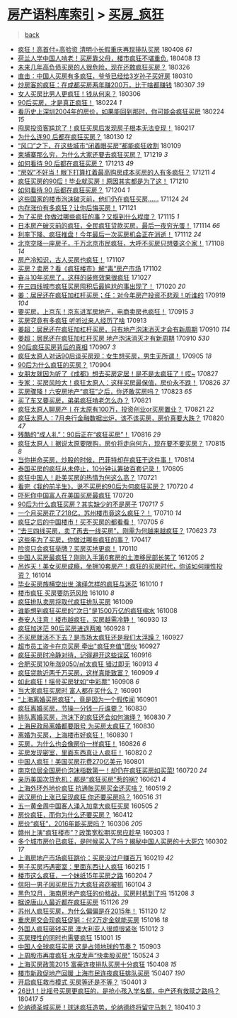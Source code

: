 [房产语料库索引](../../README.md)  > [买房_疯狂](买房_疯狂.md)
====
> [back](../README.md)

- [疯狂！高首付+高验资 清明小长假重庆再现排队买房](http://jkwz.applinzi.com/ittc/7089730657658078219.html#%E7%96%AF%E7%8B%82%EF%BC%81%E9%AB%98%E9%A6%96%E4%BB%98%2B%E9%AB%98%E9%AA%8C%E8%B5%84+%E6%B8%85%E6%98%8E%E5%B0%8F%E9%95%BF%E5%81%87%E9%87%8D%E5%BA%86%E5%86%8D%E7%8E%B0%E6%8E%92%E9%98%9F%E4%B9%B0%E6%88%BF) 180408 *61* 
- [荷兰人学中国人啃老！买房靠父母，楼市疯狂不堪重负.](http://jkwz.applinzi.com/ittc/7089557763997041670.html#%E8%8D%B7%E5%85%B0%E4%BA%BA%E5%AD%A6%E4%B8%AD%E5%9B%BD%E4%BA%BA%E5%95%83%E8%80%81%EF%BC%81%E4%B9%B0%E6%88%BF%E9%9D%A0%E7%88%B6%E6%AF%8D%EF%BC%8C%E6%A5%BC%E5%B8%82%E7%96%AF%E7%8B%82%E4%B8%8D%E5%A0%AA%E9%87%8D%E8%B4%9F.) 180408 *13* 
- [未来几年高负债买房的人很危险，现在还敢疯狂买房？](http://jkwz.applinzi.com/ittc/7084760489949398023.html#%E6%9C%AA%E6%9D%A5%E5%87%A0%E5%B9%B4%E9%AB%98%E8%B4%9F%E5%80%BA%E4%B9%B0%E6%88%BF%E7%9A%84%E4%BA%BA%E5%BE%88%E5%8D%B1%E9%99%A9%EF%BC%8C%E7%8E%B0%E5%9C%A8%E8%BF%98%E6%95%A2%E7%96%AF%E7%8B%82%E4%B9%B0%E6%88%BF%EF%BC%9F) 180326  
- [直击：中国人买房有多疯狂，爷爷已经给3岁孙子买好房](http://jkwz.applinzi.com/ittc/7073941423693235217.html#%E7%9B%B4%E5%87%BB%EF%BC%9A%E4%B8%AD%E5%9B%BD%E4%BA%BA%E4%B9%B0%E6%88%BF%E6%9C%89%E5%A4%9A%E7%96%AF%E7%8B%82%EF%BC%8C%E7%88%B7%E7%88%B7%E5%B7%B2%E7%BB%8F%E7%BB%993%E5%B2%81%E5%AD%99%E5%AD%90%E4%B9%B0%E5%A5%BD%E6%88%BF) 180310  
- [炒房客的疯狂：在成都买房两年赚200万，比干啥都赚钱](http://jkwz.applinzi.com/ittc/7077676785506714640.html#%E7%82%92%E6%88%BF%E5%AE%A2%E7%9A%84%E7%96%AF%E7%8B%82%EF%BC%9A%E5%9C%A8%E6%88%90%E9%83%BD%E4%B9%B0%E6%88%BF%E4%B8%A4%E5%B9%B4%E8%B5%9A200%E4%B8%87%EF%BC%8C%E6%AF%94%E5%B9%B2%E5%95%A5%E9%83%BD%E8%B5%9A%E9%92%B1) 180307 *39* 
- [女人买房比男人更疯狂！钱从何来？](http://jkwz.applinzi.com/ittc/7077085563540997136.html#%E5%A5%B3%E4%BA%BA%E4%B9%B0%E6%88%BF%E6%AF%94%E7%94%B7%E4%BA%BA%E6%9B%B4%E7%96%AF%E7%8B%82%EF%BC%81%E9%92%B1%E4%BB%8E%E4%BD%95%E6%9D%A5%EF%BC%9F) 180306  
- [90后买房，才是真正疯狂！](http://jkwz.applinzi.com/ittc/7073767934491362320.html#90%E5%90%8E%E4%B9%B0%E6%88%BF%EF%BC%8C%E6%89%8D%E6%98%AF%E7%9C%9F%E6%AD%A3%E7%96%AF%E7%8B%82%EF%BC%81) 180224 *1* 
- [看历史上深圳2004年的房价，如果能回到那时，你可能会疯狂买房](http://jkwz.applinzi.com/ittc/7073591516230845450.html#%E7%9C%8B%E5%8E%86%E5%8F%B2%E4%B8%8A%E6%B7%B1%E5%9C%B32004%E5%B9%B4%E7%9A%84%E6%88%BF%E4%BB%B7%EF%BC%8C%E5%A6%82%E6%9E%9C%E8%83%BD%E5%9B%9E%E5%88%B0%E9%82%A3%E6%97%B6%EF%BC%8C%E4%BD%A0%E5%8F%AF%E8%83%BD%E4%BC%9A%E7%96%AF%E7%8B%82%E4%B9%B0%E6%88%BF) 180224 *15* 
- [囤房投资客尴尬了！疯狂买房后发现房子根本无法变现！](http://jkwz.applinzi.com/ittc/7069237457612964870.html#%E5%9B%A4%E6%88%BF%E6%8A%95%E8%B5%84%E5%AE%A2%E5%B0%B4%E5%B0%AC%E4%BA%86%EF%BC%81%E7%96%AF%E7%8B%82%E4%B9%B0%E6%88%BF%E5%90%8E%E5%8F%91%E7%8E%B0%E6%88%BF%E5%AD%90%E6%A0%B9%E6%9C%AC%E6%97%A0%E6%B3%95%E5%8F%98%E7%8E%B0%EF%BC%81) 180217  
- [为什么连90 后都在疯狂买房？](http://jkwz.applinzi.com/ittc/7064338944827589643.html#%E4%B8%BA%E4%BB%80%E4%B9%88%E8%BF%9E90+%E5%90%8E%E9%83%BD%E5%9C%A8%E7%96%AF%E7%8B%82%E4%B9%B0%E6%88%BF%EF%BC%9F) 180130 *12* 
- [“风口”之下，在这些城市“闭着眼买房”都能疯狂收割](http://jkwz.applinzi.com/ittc/7056590069748466695.html#%E2%80%9C%E9%A3%8E%E5%8F%A3%E2%80%9D%E4%B9%8B%E4%B8%8B%EF%BC%8C%E5%9C%A8%E8%BF%99%E4%BA%9B%E5%9F%8E%E5%B8%82%E2%80%9C%E9%97%AD%E7%9D%80%E7%9C%BC%E4%B9%B0%E6%88%BF%E2%80%9D%E9%83%BD%E8%83%BD%E7%96%AF%E7%8B%82%E6%94%B6%E5%89%B2) 180109  
- [柬埔寨那么穷，为什么大家还要去疯狂买房？](http://jkwz.applinzi.com/ittc/7048914573292209168.html#%E6%9F%AC%E5%9F%94%E5%AF%A8%E9%82%A3%E4%B9%88%E7%A9%B7%EF%BC%8C%E4%B8%BA%E4%BB%80%E4%B9%88%E5%A4%A7%E5%AE%B6%E8%BF%98%E8%A6%81%E5%8E%BB%E7%96%AF%E7%8B%82%E4%B9%B0%E6%88%BF%EF%BC%9F) 171219 *3* 
- [如何看待 90 后都在疯狂买房？](http://jkwz.applinzi.com/ittc/7046491950348256272.html#%E5%A6%82%E4%BD%95%E7%9C%8B%E5%BE%85+90+%E5%90%8E%E9%83%BD%E5%9C%A8%E7%96%AF%E7%8B%82%E4%B9%B0%E6%88%BF%EF%BC%9F) 171213 *49* 
- [“房奴”不好当！眼下打算扛着最高购房成本买房的人有多疯狂？](http://jkwz.applinzi.com/ittc/7045905418792993808.html#%E2%80%9C%E6%88%BF%E5%A5%B4%E2%80%9D%E4%B8%8D%E5%A5%BD%E5%BD%93%EF%BC%81%E7%9C%BC%E4%B8%8B%E6%89%93%E7%AE%97%E6%89%9B%E7%9D%80%E6%9C%80%E9%AB%98%E8%B4%AD%E6%88%BF%E6%88%90%E6%9C%AC%E4%B9%B0%E6%88%BF%E7%9A%84%E4%BA%BA%E6%9C%89%E5%A4%9A%E7%96%AF%E7%8B%82%EF%BC%9F) 171211 *4* 
- [疯狂买房的90后！毕业就买房！原因其实都是为了这！](http://jkwz.applinzi.com/ittc/7045542617775866897.html#%E7%96%AF%E7%8B%82%E4%B9%B0%E6%88%BF%E7%9A%8490%E5%90%8E%EF%BC%81%E6%AF%95%E4%B8%9A%E5%B0%B1%E4%B9%B0%E6%88%BF%EF%BC%81%E5%8E%9F%E5%9B%A0%E5%85%B6%E5%AE%9E%E9%83%BD%E6%98%AF%E4%B8%BA%E4%BA%86%E8%BF%99%EF%BC%81) 171210  
- [如何看待 90 后都在疯狂买房？](http://jkwz.applinzi.com/ittc/7043243571988136976.html#%E5%A6%82%E4%BD%95%E7%9C%8B%E5%BE%85+90+%E5%90%8E%E9%83%BD%E5%9C%A8%E7%96%AF%E7%8B%82%E4%B9%B0%E6%88%BF%EF%BC%9F) 171204 *1* 
- [这些国家的楼市泡沫破灭前，他们仍在疯狂买房……](http://jkwz.applinzi.com/ittc/7039469800659616784.html#%E8%BF%99%E4%BA%9B%E5%9B%BD%E5%AE%B6%E7%9A%84%E6%A5%BC%E5%B8%82%E6%B3%A1%E6%B2%AB%E7%A0%B4%E7%81%AD%E5%89%8D%EF%BC%8C%E4%BB%96%E4%BB%AC%E4%BB%8D%E5%9C%A8%E7%96%AF%E7%8B%82%E4%B9%B0%E6%88%BF%E2%80%A6%E2%80%A6) 171124 *24* 
- [内存涨价有多疯狂？让你后悔买房！](http://jkwz.applinzi.com/ittc/7038484611498247184.html#%E5%86%85%E5%AD%98%E6%B6%A8%E4%BB%B7%E6%9C%89%E5%A4%9A%E7%96%AF%E7%8B%82%EF%BC%9F%E8%AE%A9%E4%BD%A0%E5%90%8E%E6%82%94%E4%B9%B0%E6%88%BF%EF%BC%81) 171121  
- [为了买房 你做过哪些疯狂的事？又抠到什么程度？](http://jkwz.applinzi.com/ittc/7036161747659015185.html#%E4%B8%BA%E4%BA%86%E4%B9%B0%E6%88%BF+%E4%BD%A0%E5%81%9A%E8%BF%87%E5%93%AA%E4%BA%9B%E7%96%AF%E7%8B%82%E7%9A%84%E4%BA%8B%EF%BC%9F%E5%8F%88%E6%8A%A0%E5%88%B0%E4%BB%80%E4%B9%88%E7%A8%8B%E5%BA%A6%EF%BC%9F) 171115 *1* 
- [日本房产破灭前的疯狂，全民疯狂贷款买房，最后一夜穷光蛋！](http://jkwz.applinzi.com/ittc/7035751279802975249.html#%E6%97%A5%E6%9C%AC%E6%88%BF%E4%BA%A7%E7%A0%B4%E7%81%AD%E5%89%8D%E7%9A%84%E7%96%AF%E7%8B%82%EF%BC%8C%E5%85%A8%E6%B0%91%E7%96%AF%E7%8B%82%E8%B4%B7%E6%AC%BE%E4%B9%B0%E6%88%BF%EF%BC%8C%E6%9C%80%E5%90%8E%E4%B8%80%E5%A4%9C%E7%A9%B7%E5%85%89%E8%9B%8B%EF%BC%81) 171114 *66* 
- [利率下降、疯狂推盘！今年最后一次买房机会正在消逝！](http://jkwz.applinzi.com/ittc/7035129034059547665.html#%E5%88%A9%E7%8E%87%E4%B8%8B%E9%99%8D%E3%80%81%E7%96%AF%E7%8B%82%E6%8E%A8%E7%9B%98%EF%BC%81%E4%BB%8A%E5%B9%B4%E6%9C%80%E5%90%8E%E4%B8%80%E6%AC%A1%E4%B9%B0%E6%88%BF%E6%9C%BA%E4%BC%9A%E6%AD%A3%E5%9C%A8%E6%B6%88%E9%80%9D%EF%BC%81) 171112 *24* 
- [北京空降一座房子，千万北京市民疯狂，大呼不买房只想要这个家！](http://jkwz.applinzi.com/ittc/7033583927866950672.html#%E5%8C%97%E4%BA%AC%E7%A9%BA%E9%99%8D%E4%B8%80%E5%BA%A7%E6%88%BF%E5%AD%90%EF%BC%8C%E5%8D%83%E4%B8%87%E5%8C%97%E4%BA%AC%E5%B8%82%E6%B0%91%E7%96%AF%E7%8B%82%EF%BC%8C%E5%A4%A7%E5%91%BC%E4%B8%8D%E4%B9%B0%E6%88%BF%E5%8F%AA%E6%83%B3%E8%A6%81%E8%BF%99%E4%B8%AA%E5%AE%B6%EF%BC%81) 171108 *14* 
- [房产冷知识，古人买房也疯狂！](http://jkwz.applinzi.com/ittc/7033261222709953552.html#%E6%88%BF%E4%BA%A7%E5%86%B7%E7%9F%A5%E8%AF%86%EF%BC%8C%E5%8F%A4%E4%BA%BA%E4%B9%B0%E6%88%BF%E4%B9%9F%E7%96%AF%E7%8B%82%EF%BC%81) 171107  
- [买房？卖房？看《疯狂楼市》解“毒”房产市场](http://jkwz.applinzi.com/ittc/7031365452775818257.html#%E4%B9%B0%E6%88%BF%EF%BC%9F%E5%8D%96%E6%88%BF%EF%BC%9F%E7%9C%8B%E3%80%8A%E7%96%AF%E7%8B%82%E6%A5%BC%E5%B8%82%E3%80%8B%E8%A7%A3%E2%80%9C%E6%AF%92%E2%80%9D%E6%88%BF%E4%BA%A7%E5%B8%82%E5%9C%BA) 171102  
- [奋斗10年买房了，这样的装修效果很疯狂](http://jkwz.applinzi.com/ittc/7029139420387755024.html#%E5%A5%8B%E6%96%9710%E5%B9%B4%E4%B9%B0%E6%88%BF%E4%BA%86%EF%BC%8C%E8%BF%99%E6%A0%B7%E7%9A%84%E8%A3%85%E4%BF%AE%E6%95%88%E6%9E%9C%E5%BE%88%E7%96%AF%E7%8B%82) 171027  
- [在三四线城市疯狂买房囤积后最尴尬的事出现了！](http://jkwz.applinzi.com/ittc/7026610593514128400.html#%E5%9C%A8%E4%B8%89%E5%9B%9B%E7%BA%BF%E5%9F%8E%E5%B8%82%E7%96%AF%E7%8B%82%E4%B9%B0%E6%88%BF%E5%9B%A4%E7%A7%AF%E5%90%8E%E6%9C%80%E5%B0%B4%E5%B0%AC%E7%9A%84%E4%BA%8B%E5%87%BA%E7%8E%B0%E4%BA%86%EF%BC%81) 171020 *20* 
- [姜：居民还在疯狂加杠杆买房；任：对今年房产投资不悲观！听谁的](http://jkwz.applinzi.com/ittc/7015058012438529040.html#%E5%A7%9C%EF%BC%9A%E5%B1%85%E6%B0%91%E8%BF%98%E5%9C%A8%E7%96%AF%E7%8B%82%E5%8A%A0%E6%9D%A0%E6%9D%86%E4%B9%B0%E6%88%BF%EF%BC%9B%E4%BB%BB%EF%BC%9A%E5%AF%B9%E4%BB%8A%E5%B9%B4%E6%88%BF%E4%BA%A7%E6%8A%95%E8%B5%84%E4%B8%8D%E6%82%B2%E8%A7%82%EF%BC%81%E5%90%AC%E8%B0%81%E7%9A%84) 170919 *104* 
- [要买房，上京东！京东进军房地产，电商卖房也疯狂！](http://jkwz.applinzi.com/ittc/7013577033312109584.html#%E8%A6%81%E4%B9%B0%E6%88%BF%EF%BC%8C%E4%B8%8A%E4%BA%AC%E4%B8%9C%EF%BC%81%E4%BA%AC%E4%B8%9C%E8%BF%9B%E5%86%9B%E6%88%BF%E5%9C%B0%E4%BA%A7%EF%BC%8C%E7%94%B5%E5%95%86%E5%8D%96%E6%88%BF%E4%B9%9F%E7%96%AF%E7%8B%82%EF%BC%81) 170915 *3* 
- [买房究竟有多疯狂 听听过来人经历了啥](http://jkwz.applinzi.com/ittc/7012717439853528081.html#%E4%B9%B0%E6%88%BF%E7%A9%B6%E7%AB%9F%E6%9C%89%E5%A4%9A%E7%96%AF%E7%8B%82+%E5%90%AC%E5%90%AC%E8%BF%87%E6%9D%A5%E4%BA%BA%E7%BB%8F%E5%8E%86%E4%BA%86%E5%95%A5) 170913  
- [姜超：居民还在疯狂加杠杆买房，只有地产泡沫消灭才会有新周期](http://jkwz.applinzi.com/ittc/7011697471556944913.html#%E5%A7%9C%E8%B6%85%EF%BC%9A%E5%B1%85%E6%B0%91%E8%BF%98%E5%9C%A8%E7%96%AF%E7%8B%82%E5%8A%A0%E6%9D%A0%E6%9D%86%E4%B9%B0%E6%88%BF%EF%BC%8C%E5%8F%AA%E6%9C%89%E5%9C%B0%E4%BA%A7%E6%B3%A1%E6%B2%AB%E6%B6%88%E7%81%AD%E6%89%8D%E4%BC%9A%E6%9C%89%E6%96%B0%E5%91%A8%E6%9C%9F) 170910 *114* 
- [姜超：居民还在疯狂加杠杆买房 地产泡沫消灭才有新周期](http://jkwz.applinzi.com/ittc/7011631727964062736.html#%E5%A7%9C%E8%B6%85%EF%BC%9A%E5%B1%85%E6%B0%91%E8%BF%98%E5%9C%A8%E7%96%AF%E7%8B%82%E5%8A%A0%E6%9D%A0%E6%9D%86%E4%B9%B0%E6%88%BF+%E5%9C%B0%E4%BA%A7%E6%B3%A1%E6%B2%AB%E6%B6%88%E7%81%AD%E6%89%8D%E6%9C%89%E6%96%B0%E5%91%A8%E6%9C%9F) 170910 *530* 
- [90后疯狂买房背后的真相](http://jkwz.applinzi.com/ittc/7010586589254910993.html#90%E5%90%8E%E7%96%AF%E7%8B%82%E4%B9%B0%E6%88%BF%E8%83%8C%E5%90%8E%E7%9A%84%E7%9C%9F%E7%9B%B8) 170907 *3* 
- [疯狂太原人对话90后谈买房观：女生想买房，男生无所谓！](http://jkwz.applinzi.com/ittc/7009762182919881745.html#%E7%96%AF%E7%8B%82%E5%A4%AA%E5%8E%9F%E4%BA%BA%E5%AF%B9%E8%AF%9D90%E5%90%8E%E8%B0%88%E4%B9%B0%E6%88%BF%E8%A7%82%EF%BC%9A%E5%A5%B3%E7%94%9F%E6%83%B3%E4%B9%B0%E6%88%BF%EF%BC%8C%E7%94%B7%E7%94%9F%E6%97%A0%E6%89%80%E8%B0%93%EF%BC%81) 170905 *18* 
- [90后为什么疯狂的买房？](http://jkwz.applinzi.com/ittc/7009544762053624849.html#90%E5%90%8E%E4%B8%BA%E4%BB%80%E4%B9%88%E7%96%AF%E7%8B%82%E7%9A%84%E4%B9%B0%E6%88%BF%EF%BC%9F) 170904  
- [女朋友就因为听了《成都》想去买房定居！是不是太疯狂了！哎~](http://jkwz.applinzi.com/ittc/7006404423340000273.html#%E5%A5%B3%E6%9C%8B%E5%8F%8B%E5%B0%B1%E5%9B%A0%E4%B8%BA%E5%90%AC%E4%BA%86%E3%80%8A%E6%88%90%E9%83%BD%E3%80%8B%E6%83%B3%E5%8E%BB%E4%B9%B0%E6%88%BF%E5%AE%9A%E5%B1%85%EF%BC%81%E6%98%AF%E4%B8%8D%E6%98%AF%E5%A4%AA%E7%96%AF%E7%8B%82%E4%BA%86%EF%BC%81%E5%93%8E%7E) 170827  
- [专家：买房风险大！疯狂太原人：这样买房最保值，房价永不跌！](http://jkwz.applinzi.com/ittc/7006063569047913489.html#%E4%B8%93%E5%AE%B6%EF%BC%9A%E4%B9%B0%E6%88%BF%E9%A3%8E%E9%99%A9%E5%A4%A7%EF%BC%81%E7%96%AF%E7%8B%82%E5%A4%AA%E5%8E%9F%E4%BA%BA%EF%BC%9A%E8%BF%99%E6%A0%B7%E4%B9%B0%E6%88%BF%E6%9C%80%E4%BF%9D%E5%80%BC%EF%BC%8C%E6%88%BF%E4%BB%B7%E6%B0%B8%E4%B8%8D%E8%B7%8C%EF%BC%81) 170826 *37* 
- [买房骤降！六安房地产“疯狂”之后，你还敢买房吗？](http://jkwz.applinzi.com/ittc/7004912430986298385.html#%E4%B9%B0%E6%88%BF%E9%AA%A4%E9%99%8D%EF%BC%81%E5%85%AD%E5%AE%89%E6%88%BF%E5%9C%B0%E4%BA%A7%E2%80%9C%E7%96%AF%E7%8B%82%E2%80%9D%E4%B9%8B%E5%90%8E%EF%BC%8C%E4%BD%A0%E8%BF%98%E6%95%A2%E4%B9%B0%E6%88%BF%E5%90%97%EF%BC%9F) 170823 *65* 
- [买了车又要买房，弟弟疯狂啃老怎么办？](http://jkwz.applinzi.com/ittc/7004270094551876625.html#%E4%B9%B0%E4%BA%86%E8%BD%A6%E5%8F%88%E8%A6%81%E4%B9%B0%E6%88%BF%EF%BC%8C%E5%BC%9F%E5%BC%9F%E7%96%AF%E7%8B%82%E5%95%83%E8%80%81%E6%80%8E%E4%B9%88%E5%8A%9E%EF%BC%9F) 170821  
- [疯狂太原人聊房产丨在太原有100万，投资创业or买房置业？](http://jkwz.applinzi.com/ittc/7004214294064137232.html#%E7%96%AF%E7%8B%82%E5%A4%AA%E5%8E%9F%E4%BA%BA%E8%81%8A%E6%88%BF%E4%BA%A7%E4%B8%A8%E5%9C%A8%E5%A4%AA%E5%8E%9F%E6%9C%89100%E4%B8%87%EF%BC%8C%E6%8A%95%E8%B5%84%E5%88%9B%E4%B8%9Aor%E4%B9%B0%E6%88%BF%E7%BD%AE%E4%B8%9A%EF%BC%9F) 170821 *22* 
- [疯狂太原人：7月央行金融数据出炉，该不该买房，房价真要大跌？](http://jkwz.applinzi.com/ittc/7003936754380571665.html#%E7%96%AF%E7%8B%82%E5%A4%AA%E5%8E%9F%E4%BA%BA%EF%BC%9A7%E6%9C%88%E5%A4%AE%E8%A1%8C%E9%87%91%E8%9E%8D%E6%95%B0%E6%8D%AE%E5%87%BA%E7%82%89%EF%BC%8C%E8%AF%A5%E4%B8%8D%E8%AF%A5%E4%B9%B0%E6%88%BF%EF%BC%8C%E6%88%BF%E4%BB%B7%E7%9C%9F%E8%A6%81%E5%A4%A7%E8%B7%8C%EF%BC%9F) 170820 *47* 
- [残酷的“成人礼”：90后正在“疯狂买房”！](http://jkwz.applinzi.com/ittc/7002394290519802896.html#%E6%AE%8B%E9%85%B7%E7%9A%84%E2%80%9C%E6%88%90%E4%BA%BA%E7%A4%BC%E2%80%9D%EF%BC%9A90%E5%90%8E%E6%AD%A3%E5%9C%A8%E2%80%9C%E7%96%AF%E7%8B%82%E4%B9%B0%E6%88%BF%E2%80%9D%EF%BC%81) 170816 *29* 
- [疯狂太原人丨据说太原要限购，房价将走向何方，现在要不要买房？](http://jkwz.applinzi.com/ittc/7001999083819238417.html#%E7%96%AF%E7%8B%82%E5%A4%AA%E5%8E%9F%E4%BA%BA%E4%B8%A8%E6%8D%AE%E8%AF%B4%E5%A4%AA%E5%8E%9F%E8%A6%81%E9%99%90%E8%B4%AD%EF%BC%8C%E6%88%BF%E4%BB%B7%E5%B0%86%E8%B5%B0%E5%90%91%E4%BD%95%E6%96%B9%EF%BC%8C%E7%8E%B0%E5%9C%A8%E8%A6%81%E4%B8%8D%E8%A6%81%E4%B9%B0%E6%88%BF%EF%BC%9F) 170815 *8* 
- [当你拼命买房，炒股的时候，巴菲特却在疯狂干这件事！](http://jkwz.applinzi.com/ittc/7001596520963769360.html#%E5%BD%93%E4%BD%A0%E6%8B%BC%E5%91%BD%E4%B9%B0%E6%88%BF%EF%BC%8C%E7%82%92%E8%82%A1%E7%9A%84%E6%97%B6%E5%80%99%EF%BC%8C%E5%B7%B4%E8%8F%B2%E7%89%B9%E5%8D%B4%E5%9C%A8%E7%96%AF%E7%8B%82%E5%B9%B2%E8%BF%99%E4%BB%B6%E4%BA%8B%EF%BC%81) 170814  
- [泰国买房的疯狂从未停止，10分钟认筹破百套记录！](http://jkwz.applinzi.com/ittc/6998294554690978833.html#%E6%B3%B0%E5%9B%BD%E4%B9%B0%E6%88%BF%E7%9A%84%E7%96%AF%E7%8B%82%E4%BB%8E%E6%9C%AA%E5%81%9C%E6%AD%A2%EF%BC%8C10%E5%88%86%E9%92%9F%E8%AE%A4%E7%AD%B9%E7%A0%B4%E7%99%BE%E5%A5%97%E8%AE%B0%E5%BD%95%EF%BC%81) 170805  
- [疯狂中国人！赴美买房的热情为何这么高？](http://jkwz.applinzi.com/ittc/6992657179772191760.html#%E7%96%AF%E7%8B%82%E4%B8%AD%E5%9B%BD%E4%BA%BA%EF%BC%81%E8%B5%B4%E7%BE%8E%E4%B9%B0%E6%88%BF%E7%9A%84%E7%83%AD%E6%83%85%E4%B8%BA%E4%BD%95%E8%BF%99%E4%B9%88%E9%AB%98%EF%BC%9F) 170721  
- [看完《我的前半生》，说不买房的90后为何疯狂买房？](http://jkwz.applinzi.com/ittc/6992416401649042448.html#%E7%9C%8B%E5%AE%8C%E3%80%8A%E6%88%91%E7%9A%84%E5%89%8D%E5%8D%8A%E7%94%9F%E3%80%8B%EF%BC%8C%E8%AF%B4%E4%B8%8D%E4%B9%B0%E6%88%BF%E7%9A%8490%E5%90%8E%E4%B8%BA%E4%BD%95%E7%96%AF%E7%8B%82%E4%B9%B0%E6%88%BF%EF%BC%9F) 170720 *4* 
- [吓死你中国富人在美国买房最疯狂](http://jkwz.applinzi.com/ittc/6992392429314245649.html#%E5%90%93%E6%AD%BB%E4%BD%A0%E4%B8%AD%E5%9B%BD%E5%AF%8C%E4%BA%BA%E5%9C%A8%E7%BE%8E%E5%9B%BD%E4%B9%B0%E6%88%BF%E6%9C%80%E7%96%AF%E7%8B%82) 170720  
- [90后为什么疯狂买房？其实缺少的不是房子](http://jkwz.applinzi.com/ittc/6991255947081942033.html#90%E5%90%8E%E4%B8%BA%E4%BB%80%E4%B9%88%E7%96%AF%E7%8B%82%E4%B9%B0%E6%88%BF%EF%BC%9F%E5%85%B6%E5%AE%9E%E7%BC%BA%E5%B0%91%E7%9A%84%E4%B8%8D%E6%98%AF%E6%88%BF%E5%AD%90) 170717 *5* 
- [一个月买房花了218亿，苏州楼市竟这么疯狂？！](http://jkwz.applinzi.com/ittc/6988673166640415749.html#%E4%B8%80%E4%B8%AA%E6%9C%88%E4%B9%B0%E6%88%BF%E8%8A%B1%E4%BA%86218%E4%BA%BF%EF%BC%8C%E8%8B%8F%E5%B7%9E%E6%A5%BC%E5%B8%82%E7%AB%9F%E8%BF%99%E4%B9%88%E7%96%AF%E7%8B%82%EF%BC%9F%EF%BC%81) 170710 *14* 
- [疯狂之后的中国楼市！买不买房的都看看！](http://jkwz.applinzi.com/ittc/6986880977014883345.html#%E7%96%AF%E7%8B%82%E4%B9%8B%E5%90%8E%E7%9A%84%E4%B8%AD%E5%9B%BD%E6%A5%BC%E5%B8%82%EF%BC%81%E4%B9%B0%E4%B8%8D%E4%B9%B0%E6%88%BF%E7%9A%84%E9%83%BD%E7%9C%8B%E7%9C%8B%EF%BC%81) 170705 *6* 
- [“去三四线买房，卖了再去一线买房”，刚需为何越来越疯狂？](http://jkwz.applinzi.com/ittc/6982170777913656324.html#%E2%80%9C%E5%8E%BB%E4%B8%89%E5%9B%9B%E7%BA%BF%E4%B9%B0%E6%88%BF%EF%BC%8C%E5%8D%96%E4%BA%86%E5%86%8D%E5%8E%BB%E4%B8%80%E7%BA%BF%E4%B9%B0%E6%88%BF%E2%80%9D%EF%BC%8C%E5%88%9A%E9%9C%80%E4%B8%BA%E4%BD%95%E8%B6%8A%E6%9D%A5%E8%B6%8A%E7%96%AF%E7%8B%82%EF%BC%9F) 170623 *73* 
- [这些年为了买房，你做过哪些疯狂的事？](http://jkwz.applinzi.com/ittc/6957641612250317829.html#%E8%BF%99%E4%BA%9B%E5%B9%B4%E4%B8%BA%E4%BA%86%E4%B9%B0%E6%88%BF%EF%BC%8C%E4%BD%A0%E5%81%9A%E8%BF%87%E5%93%AA%E4%BA%9B%E7%96%AF%E7%8B%82%E7%9A%84%E4%BA%8B%EF%BC%9F) 170417  
- [险资只会疯狂举牌？买房买地更疯！](http://jkwz.applinzi.com/ittc/6921510572922504197.html#%E9%99%A9%E8%B5%84%E5%8F%AA%E4%BC%9A%E7%96%AF%E7%8B%82%E4%B8%BE%E7%89%8C%EF%BC%9F%E4%B9%B0%E6%88%BF%E4%B9%B0%E5%9C%B0%E6%9B%B4%E7%96%AF%EF%BC%81) 170110  
- [中国人买房最疯狂？刚刚入手第6套房的土澳移民部长笑了](http://jkwz.applinzi.com/ittc/6908141816234132485.html#%E4%B8%AD%E5%9B%BD%E4%BA%BA%E4%B9%B0%E6%88%BF%E6%9C%80%E7%96%AF%E7%8B%82%EF%BC%9F%E5%88%9A%E5%88%9A%E5%85%A5%E6%89%8B%E7%AC%AC6%E5%A5%97%E6%88%BF%E7%9A%84%E5%9C%9F%E6%BE%B3%E7%A7%BB%E6%B0%91%E9%83%A8%E9%95%BF%E7%AC%91%E4%BA%86) 161205 *2* 
- [吊炸天！美女买房成瘾，坐拥10套房产！疯狂的买房时代，你该如何理性投资？](http://jkwz.applinzi.com/ittc/6888921227900486661.html#%E5%90%8A%E7%82%B8%E5%A4%A9%EF%BC%81%E7%BE%8E%E5%A5%B3%E4%B9%B0%E6%88%BF%E6%88%90%E7%98%BE%EF%BC%8C%E5%9D%90%E6%8B%A510%E5%A5%97%E6%88%BF%E4%BA%A7%EF%BC%81%E7%96%AF%E7%8B%82%E7%9A%84%E4%B9%B0%E6%88%BF%E6%97%B6%E4%BB%A3%EF%BC%8C%E4%BD%A0%E8%AF%A5%E5%A6%82%E4%BD%95%E7%90%86%E6%80%A7%E6%8A%95%E8%B5%84%EF%BC%9F) 161014  
- [毕业买房族横空出世 演绎怎样的疯狂与迷茫](http://jkwz.applinzi.com/ittc/6887420227406529541.html#%E6%AF%95%E4%B8%9A%E4%B9%B0%E6%88%BF%E6%97%8F%E6%A8%AA%E7%A9%BA%E5%87%BA%E4%B8%96+%E6%BC%94%E7%BB%8E%E6%80%8E%E6%A0%B7%E7%9A%84%E7%96%AF%E7%8B%82%E4%B8%8E%E8%BF%B7%E8%8C%AB) 161010 *1* 
- [楼市疯狂 买房要防范风险](http://jkwz.applinzi.com/ittc/6887389014218245124.html#%E6%A5%BC%E5%B8%82%E7%96%AF%E7%8B%82+%E4%B9%B0%E6%88%BF%E8%A6%81%E9%98%B2%E8%8C%83%E9%A3%8E%E9%99%A9) 161010 *8* 
- [疯狂排队卖房将取代疯狂排队买房](http://jkwz.applinzi.com/ittc/6887003892574848004.html#%E7%96%AF%E7%8B%82%E6%8E%92%E9%98%9F%E5%8D%96%E6%88%BF%E5%B0%86%E5%8F%96%E4%BB%A3%E7%96%AF%E7%8B%82%E6%8E%92%E9%98%9F%E4%B9%B0%E6%88%BF) 161009  
- [谁能想到疯狂买房的“次日”是1500万亿的疯狂缩水](http://jkwz.applinzi.com/ittc/6886745980686304260.html#%E8%B0%81%E8%83%BD%E6%83%B3%E5%88%B0%E7%96%AF%E7%8B%82%E4%B9%B0%E6%88%BF%E7%9A%84%E2%80%9C%E6%AC%A1%E6%97%A5%E2%80%9D%E6%98%AF1500%E4%B8%87%E4%BA%BF%E7%9A%84%E7%96%AF%E7%8B%82%E7%BC%A9%E6%B0%B4) 161008  
- [泰安人注意！楼市越疯狂，买房越需冷静！](http://jkwz.applinzi.com/ittc/6883620269079397380.html#%E6%B3%B0%E5%AE%89%E4%BA%BA%E6%B3%A8%E6%84%8F%EF%BC%81%E6%A5%BC%E5%B8%82%E8%B6%8A%E7%96%AF%E7%8B%82%EF%BC%8C%E4%B9%B0%E6%88%BF%E8%B6%8A%E9%9C%80%E5%86%B7%E9%9D%99%EF%BC%81) 160930 *13* 
- [疯狂加迷茫 90后买房进退两难](http://jkwz.applinzi.com/ittc/6882829920006308869.html#%E7%96%AF%E7%8B%82%E5%8A%A0%E8%BF%B7%E8%8C%AB+90%E5%90%8E%E4%B9%B0%E6%88%BF%E8%BF%9B%E9%80%80%E4%B8%A4%E9%9A%BE) 160928 *1* 
- [不买房就活不下去？是市场太疯狂还是我们太浮躁？](http://jkwz.applinzi.com/ittc/6882612570220921861.html#%E4%B8%8D%E4%B9%B0%E6%88%BF%E5%B0%B1%E6%B4%BB%E4%B8%8D%E4%B8%8B%E5%8E%BB%EF%BC%9F%E6%98%AF%E5%B8%82%E5%9C%BA%E5%A4%AA%E7%96%AF%E7%8B%82%E8%BF%98%E6%98%AF%E6%88%91%E4%BB%AC%E5%A4%AA%E6%B5%AE%E8%BA%81%EF%BC%9F) 160927  
- [超市员工盗卡在京买房 牵出&quot;疯狂充值&quot;团伙](http://jkwz.applinzi.com/ittc/6882469182142153732.html#%E8%B6%85%E5%B8%82%E5%91%98%E5%B7%A5%E7%9B%97%E5%8D%A1%E5%9C%A8%E4%BA%AC%E4%B9%B0%E6%88%BF+%E7%89%B5%E5%87%BA%26quot%3B%E7%96%AF%E7%8B%82%E5%85%85%E5%80%BC%26quot%3B%E5%9B%A2%E4%BC%99) 160927  
- [疯狂买房时冷静对待，记得避开这些误区](http://jkwz.applinzi.com/ittc/6878417751072310277.html#%E7%96%AF%E7%8B%82%E4%B9%B0%E6%88%BF%E6%97%B6%E5%86%B7%E9%9D%99%E5%AF%B9%E5%BE%85%EF%BC%8C%E8%AE%B0%E5%BE%97%E9%81%BF%E5%BC%80%E8%BF%99%E4%BA%9B%E8%AF%AF%E5%8C%BA) 160916  
- [合肥买房10年涨9050/㎡​太疯狂 错过即无](http://jkwz.applinzi.com/ittc/6877293143275340805.html#%E5%90%88%E8%82%A5%E4%B9%B0%E6%88%BF10%E5%B9%B4%E6%B6%A89050%2F%E3%8E%A1%E2%80%8B%E5%A4%AA%E7%96%AF%E7%8B%82+%E9%94%99%E8%BF%87%E5%8D%B3%E6%97%A0) 160913 *4* 
- [疯狂贷款近两千万买房，这样真能致富？](http://jkwz.applinzi.com/ittc/6875945023773869060.html#%E7%96%AF%E7%8B%82%E8%B4%B7%E6%AC%BE%E8%BF%91%E4%B8%A4%E5%8D%83%E4%B8%87%E4%B9%B0%E6%88%BF%EF%BC%8C%E8%BF%99%E6%A0%B7%E7%9C%9F%E8%83%BD%E8%87%B4%E5%AF%8C%EF%BC%9F) 160909 *4* 
- [如此疯狂！摇号买房犹如“中彩票”](http://jkwz.applinzi.com/ittc/6875527753180382213.html#%E5%A6%82%E6%AD%A4%E7%96%AF%E7%8B%82%EF%BC%81%E6%91%87%E5%8F%B7%E4%B9%B0%E6%88%BF%E7%8A%B9%E5%A6%82%E2%80%9C%E4%B8%AD%E5%BD%A9%E7%A5%A8%E2%80%9D) 160908 *6* 
- [当大家疯狂买房时 富人都在买什么？](http://jkwz.applinzi.com/ittc/6872969155346695172.html#%E5%BD%93%E5%A4%A7%E5%AE%B6%E7%96%AF%E7%8B%82%E4%B9%B0%E6%88%BF%E6%97%B6+%E5%AF%8C%E4%BA%BA%E9%83%BD%E5%9C%A8%E4%B9%B0%E4%BB%80%E4%B9%88%EF%BC%9F) 160901  
- [“上海离婚买房疯狂”，竟是因为一个假传闻](http://jkwz.applinzi.com/ittc/6872946939989066756.html#%E2%80%9C%E4%B8%8A%E6%B5%B7%E7%A6%BB%E5%A9%9A%E4%B9%B0%E6%88%BF%E7%96%AF%E7%8B%82%E2%80%9D%EF%BC%8C%E7%AB%9F%E6%98%AF%E5%9B%A0%E4%B8%BA%E4%B8%80%E4%B8%AA%E5%81%87%E4%BC%A0%E9%97%BB) 160901  
- [疯狂离婚买房，节操一分钱一斤谁要？](http://jkwz.applinzi.com/ittc/6872264758220293124.html#%E7%96%AF%E7%8B%82%E7%A6%BB%E5%A9%9A%E4%B9%B0%E6%88%BF%EF%BC%8C%E8%8A%82%E6%93%8D%E4%B8%80%E5%88%86%E9%92%B1%E4%B8%80%E6%96%A4%E8%B0%81%E8%A6%81%EF%BC%9F) 160830  
- [排队离婚买房，泡沫下的疯狂还会如何演绎？](http://jkwz.applinzi.com/ittc/6872203376099591173.html#%E6%8E%92%E9%98%9F%E7%A6%BB%E5%A9%9A%E4%B9%B0%E6%88%BF%EF%BC%8C%E6%B3%A1%E6%B2%AB%E4%B8%8B%E7%9A%84%E7%96%AF%E7%8B%82%E8%BF%98%E4%BC%9A%E5%A6%82%E4%BD%95%E6%BC%94%E7%BB%8E%EF%BC%9F) 160830 *7* 
- [上海民政局离婚都要限号 为买房太疯狂了](http://jkwz.applinzi.com/ittc/6872153498006848517.html#%E4%B8%8A%E6%B5%B7%E6%B0%91%E6%94%BF%E5%B1%80%E7%A6%BB%E5%A9%9A%E9%83%BD%E8%A6%81%E9%99%90%E5%8F%B7+%E4%B8%BA%E4%B9%B0%E6%88%BF%E5%A4%AA%E7%96%AF%E7%8B%82%E4%BA%86) 160830  
- [离婚为买房，上海楼市好疯狂！](http://jkwz.applinzi.com/ittc/6872148217986286597.html#%E7%A6%BB%E5%A9%9A%E4%B8%BA%E4%B9%B0%E6%88%BF%EF%BC%8C%E4%B8%8A%E6%B5%B7%E6%A5%BC%E5%B8%82%E5%A5%BD%E7%96%AF%E7%8B%82%EF%BC%81) 160830 *1* 
- [买房，为什么也会像房价一样疯狂！](http://jkwz.applinzi.com/ittc/6870584559015560197.html#%E4%B9%B0%E6%88%BF%EF%BC%8C%E4%B8%BA%E4%BB%80%E4%B9%88%E4%B9%9F%E4%BC%9A%E5%83%8F%E6%88%BF%E4%BB%B7%E4%B8%80%E6%A0%B7%E7%96%AF%E7%8B%82%EF%BC%81) 160826 *6* 
- [买房发现密室，里面东西真让人疯狂！](http://jkwz.applinzi.com/ittc/6868431974141789188.html#%E4%B9%B0%E6%88%BF%E5%8F%91%E7%8E%B0%E5%AF%86%E5%AE%A4%EF%BC%8C%E9%87%8C%E9%9D%A2%E4%B8%9C%E8%A5%BF%E7%9C%9F%E8%AE%A9%E4%BA%BA%E7%96%AF%E7%8B%82%EF%BC%81) 160820 *2* 
- [中国人疯狂！美国买房花费270亿美元](http://jkwz.applinzi.com/ittc/6861352810209346565.html#%E4%B8%AD%E5%9B%BD%E4%BA%BA%E7%96%AF%E7%8B%82%EF%BC%81%E7%BE%8E%E5%9B%BD%E4%B9%B0%E6%88%BF%E8%8A%B1%E8%B4%B9270%E4%BA%BF%E7%BE%8E%E5%85%83) 160801  
- [南京位居全国房价泡沫指数第一！却仍在疯狂买房如买菜!](http://jkwz.applinzi.com/ittc/6856851358074012677.html#%E5%8D%97%E4%BA%AC%E4%BD%8D%E5%B1%85%E5%85%A8%E5%9B%BD%E6%88%BF%E4%BB%B7%E6%B3%A1%E6%B2%AB%E6%8C%87%E6%95%B0%E7%AC%AC%E4%B8%80%EF%BC%81%E5%8D%B4%E4%BB%8D%E5%9C%A8%E7%96%AF%E7%8B%82%E4%B9%B0%E6%88%BF%E5%A6%82%E4%B9%B0%E8%8F%9C%21) 160720 *24* 
- [亲历美国次贷危机：都是“疯狂买房”惹的祸?](http://jkwz.applinzi.com/ittc/6846266779680375812.html#%E4%BA%B2%E5%8E%86%E7%BE%8E%E5%9B%BD%E6%AC%A1%E8%B4%B7%E5%8D%B1%E6%9C%BA%EF%BC%9A%E9%83%BD%E6%98%AF%E2%80%9C%E7%96%AF%E7%8B%82%E4%B9%B0%E6%88%BF%E2%80%9D%E6%83%B9%E7%9A%84%E7%A5%B8%3F) 160621 *4* 
- [上海外环外地价疯狂 抗通胀买房买金还买啥？](http://jkwz.applinzi.com/ittc/6834027640377574405.html#%E4%B8%8A%E6%B5%B7%E5%A4%96%E7%8E%AF%E5%A4%96%E5%9C%B0%E4%BB%B7%E7%96%AF%E7%8B%82+%E6%8A%97%E9%80%9A%E8%83%80%E4%B9%B0%E6%88%BF%E4%B9%B0%E9%87%91%E8%BF%98%E4%B9%B0%E5%95%A5%EF%BC%9F) 160519 *2* 
- [武汉房价上涨已呈现疯狂 你还要买房吗？](http://jkwz.applinzi.com/ittc/6832805154772222980.html#%E6%AD%A6%E6%B1%89%E6%88%BF%E4%BB%B7%E4%B8%8A%E6%B6%A8%E5%B7%B2%E5%91%88%E7%8E%B0%E7%96%AF%E7%8B%82+%E4%BD%A0%E8%BF%98%E8%A6%81%E4%B9%B0%E6%88%BF%E5%90%97%EF%BC%9F) 160516 *31* 
- [五一黄金周中国客人涌入加拿大疯狂买房](http://jkwz.applinzi.com/ittc/6828668673342309381.html#%E4%BA%94%E4%B8%80%E9%BB%84%E9%87%91%E5%91%A8%E4%B8%AD%E5%9B%BD%E5%AE%A2%E4%BA%BA%E6%B6%8C%E5%85%A5%E5%8A%A0%E6%8B%BF%E5%A4%A7%E7%96%AF%E7%8B%82%E4%B9%B0%E6%88%BF) 160505 *2* 
- [房价疯狂，而你为什么还要买房？](http://jkwz.applinzi.com/ittc/6820291290168034309.html#%E6%88%BF%E4%BB%B7%E7%96%AF%E7%8B%82%EF%BC%8C%E8%80%8C%E4%BD%A0%E4%B8%BA%E4%BB%80%E4%B9%88%E8%BF%98%E8%A6%81%E4%B9%B0%E6%88%BF%EF%BC%9F) 160412  
- [房价“疯狂”，2016年能买房吗？](http://jkwz.applinzi.com/ittc/6806502214310822917.html#%E6%88%BF%E4%BB%B7%E2%80%9C%E7%96%AF%E7%8B%82%E2%80%9D%EF%BC%8C2016%E5%B9%B4%E8%83%BD%E4%B9%B0%E6%88%BF%E5%90%97%EF%BC%9F) 160306 *205* 
- [赣州上演“疯狂楼市”？政策宽松期买房应趁早](http://jkwz.applinzi.com/ittc/6805427507113247749.html#%E8%B5%A3%E5%B7%9E%E4%B8%8A%E6%BC%94%E2%80%9C%E7%96%AF%E7%8B%82%E6%A5%BC%E5%B8%82%E2%80%9D%EF%BC%9F%E6%94%BF%E7%AD%96%E5%AE%BD%E6%9D%BE%E6%9C%9F%E4%B9%B0%E6%88%BF%E5%BA%94%E8%B6%81%E6%97%A9) 160303 *1* 
- [多个城市房价已疯狂，是时候买入了吗？揭秘中国人买房的十大死穴](http://jkwz.applinzi.com/ittc/6804942284931990533.html#%E5%A4%9A%E4%B8%AA%E5%9F%8E%E5%B8%82%E6%88%BF%E4%BB%B7%E5%B7%B2%E7%96%AF%E7%8B%82%EF%BC%8C%E6%98%AF%E6%97%B6%E5%80%99%E4%B9%B0%E5%85%A5%E4%BA%86%E5%90%97%EF%BC%9F%E6%8F%AD%E7%A7%98%E4%B8%AD%E5%9B%BD%E4%BA%BA%E4%B9%B0%E6%88%BF%E7%9A%84%E5%8D%81%E5%A4%A7%E6%AD%BB%E7%A9%B4) 160302 *17* 
- [上海房地产市场疯狂跳价：买房没过户赚百万](http://jkwz.applinzi.com/ittc/6800662462827332612.html#%E4%B8%8A%E6%B5%B7%E6%88%BF%E5%9C%B0%E4%BA%A7%E5%B8%82%E5%9C%BA%E7%96%AF%E7%8B%82%E8%B7%B3%E4%BB%B7%EF%BC%9A%E4%B9%B0%E6%88%BF%E6%B2%A1%E8%BF%87%E6%88%B7%E8%B5%9A%E7%99%BE%E4%B8%87) 160219 *42* 
- [男子买房巧遇密室：里面东西让人疯狂](http://jkwz.applinzi.com/ittc/6799136183032480773.html#%E7%94%B7%E5%AD%90%E4%B9%B0%E6%88%BF%E5%B7%A7%E9%81%87%E5%AF%86%E5%AE%A4%EF%BC%9A%E9%87%8C%E9%9D%A2%E4%B8%9C%E8%A5%BF%E8%AE%A9%E4%BA%BA%E7%96%AF%E7%8B%82) 160215 *1* 
- [楼市这么疯狂，一个妹纸15年买房之路](http://jkwz.applinzi.com/ittc/6794918188953371653.html#%E6%A5%BC%E5%B8%82%E8%BF%99%E4%B9%88%E7%96%AF%E7%8B%82%EF%BC%8C%E4%B8%80%E4%B8%AA%E5%A6%B9%E7%BA%B815%E5%B9%B4%E4%B9%B0%E6%88%BF%E4%B9%8B%E8%B7%AF) 160204 *7* 
- [信阳一男子因买房压力大疯狂盗窃被抓](http://jkwz.applinzi.com/ittc/6783500439245030404.html#%E4%BF%A1%E9%98%B3%E4%B8%80%E7%94%B7%E5%AD%90%E5%9B%A0%E4%B9%B0%E6%88%BF%E5%8E%8B%E5%8A%9B%E5%A4%A7%E7%96%AF%E7%8B%82%E7%9B%97%E7%AA%83%E8%A2%AB%E6%8A%93) 160104 *3* 
- [黑色12月，海南房地产疯狂的价格战，买房时机到了吗](http://jkwz.applinzi.com/ittc/6773387797037843461.html#%E9%BB%91%E8%89%B212%E6%9C%88%EF%BC%8C%E6%B5%B7%E5%8D%97%E6%88%BF%E5%9C%B0%E4%BA%A7%E7%96%AF%E7%8B%82%E7%9A%84%E4%BB%B7%E6%A0%BC%E6%88%98%EF%BC%8C%E4%B9%B0%E6%88%BF%E6%97%B6%E6%9C%BA%E5%88%B0%E4%BA%86%E5%90%97) 151208 *3* 
- [据说唐山人最近都在疯狂买房](http://jkwz.applinzi.com/ittc/6769055777792984068.html#%E6%8D%AE%E8%AF%B4%E5%94%90%E5%B1%B1%E4%BA%BA%E6%9C%80%E8%BF%91%E9%83%BD%E5%9C%A8%E7%96%AF%E7%8B%82%E4%B9%B0%E6%88%BF) 151126 *29* 
- [苏州人疯狂买房，为什么偏偏是在2015年！](http://jkwz.applinzi.com/ittc/6766684990868030469.html#%E8%8B%8F%E5%B7%9E%E4%BA%BA%E7%96%AF%E7%8B%82%E4%B9%B0%E6%88%BF%EF%BC%8C%E4%B8%BA%E4%BB%80%E4%B9%88%E5%81%8F%E5%81%8F%E6%98%AF%E5%9C%A82015%E5%B9%B4%EF%BC%81) 151120 *12* 
- [重庆房交会现疯狂促销：付2万定金就能买房](http://jkwz.applinzi.com/ittc/6753775716237919237.html#%E9%87%8D%E5%BA%86%E6%88%BF%E4%BA%A4%E4%BC%9A%E7%8E%B0%E7%96%AF%E7%8B%82%E4%BF%83%E9%94%80%EF%BC%9A%E4%BB%982%E4%B8%87%E5%AE%9A%E9%87%91%E5%B0%B1%E8%83%BD%E4%B9%B0%E6%88%BF) 151016 *18* 
- [外国人疯狂砸钱买房 澳大利亚人很烦很紧张](http://jkwz.applinzi.com/ittc/6752289953905656836.html#%E5%A4%96%E5%9B%BD%E4%BA%BA%E7%96%AF%E7%8B%82%E7%A0%B8%E9%92%B1%E4%B9%B0%E6%88%BF+%E6%BE%B3%E5%A4%A7%E5%88%A9%E4%BA%9A%E4%BA%BA%E5%BE%88%E7%83%A6%E5%BE%88%E7%B4%A7%E5%BC%A0) 151012 *3* 
- [买房理性的同时也需要疯狂](http://jkwz.applinzi.com/ittc/6748228843282678789.html#%E4%B9%B0%E6%88%BF%E7%90%86%E6%80%A7%E7%9A%84%E5%90%8C%E6%97%B6%E4%B9%9F%E9%9C%80%E8%A6%81%E7%96%AF%E7%8B%82) 151001 *15* 
- [中国人全球疯狂买房 这是占领地球的节奏？](http://jkwz.applinzi.com/ittc/6737600134961808388.html#%E4%B8%AD%E5%9B%BD%E4%BA%BA%E5%85%A8%E7%90%83%E7%96%AF%E7%8B%82%E4%B9%B0%E6%88%BF+%E8%BF%99%E6%98%AF%E5%8D%A0%E9%A2%86%E5%9C%B0%E7%90%83%E7%9A%84%E8%8A%82%E5%A5%8F%EF%BC%9F) 150903  
- [上周股市再度疯狂 水皮发声“快卖股买房”](http://jkwz.applinzi.com/ittc/547650611414835363.html#%E4%B8%8A%E5%91%A8%E8%82%A1%E5%B8%82%E5%86%8D%E5%BA%A6%E7%96%AF%E7%8B%82+%E6%B0%B4%E7%9A%AE%E5%8F%91%E5%A3%B0%E2%80%9C%E5%BF%AB%E5%8D%96%E8%82%A1%E4%B9%B0%E6%88%BF%E2%80%9D) 150524 *3* 
- [上海买房政策2015 富豪连夜排队买房十分疯狂](http://jkwz.applinzi.com/ittc/547650611401470120.html#%E4%B8%8A%E6%B5%B7%E4%B9%B0%E6%88%BF%E6%94%BF%E7%AD%962015+%E5%AF%8C%E8%B1%AA%E8%BF%9E%E5%A4%9C%E6%8E%92%E9%98%9F%E4%B9%B0%E6%88%BF%E5%8D%81%E5%88%86%E7%96%AF%E7%8B%82) 150408 *15* 
- [楼市新政促地产回暖 上海市民连夜疯狂排队买房](http://jkwz.applinzi.com/ittc/547650611399050079.html#%E6%A5%BC%E5%B8%82%E6%96%B0%E6%94%BF%E4%BF%83%E5%9C%B0%E4%BA%A7%E5%9B%9E%E6%9A%96+%E4%B8%8A%E6%B5%B7%E5%B8%82%E6%B0%91%E8%BF%9E%E5%A4%9C%E7%96%AF%E7%8B%82%E6%8E%92%E9%98%9F%E4%B9%B0%E6%88%BF) 150407 *190* 
- [开启疯狂救市模式 买房等还是不等？](http://jkwz.applinzi.com/ittc/547650611402077729.html#%E5%BC%80%E5%90%AF%E7%96%AF%E7%8B%82%E6%95%91%E5%B8%82%E6%A8%A1%E5%BC%8F+%E4%B9%B0%E6%88%BF%E7%AD%89%E8%BF%98%E6%98%AF%E4%B8%8D%E7%AD%89%EF%BC%9F) 150401 *3* 
- [26比1！比摇号买房更疯狂的，是抢小孩入学名额，中产还有救赎之路吗？](http://jkwz.applinzi.com/ittc/7092901504036111376.html#26%E6%AF%941%EF%BC%81%E6%AF%94%E6%91%87%E5%8F%B7%E4%B9%B0%E6%88%BF%E6%9B%B4%E7%96%AF%E7%8B%82%E7%9A%84%EF%BC%8C%E6%98%AF%E6%8A%A2%E5%B0%8F%E5%AD%A9%E5%85%A5%E5%AD%A6%E5%90%8D%E9%A2%9D%EF%BC%8C%E4%B8%AD%E4%BA%A7%E8%BF%98%E6%9C%89%E6%95%91%E8%B5%8E%E4%B9%8B%E8%B7%AF%E5%90%97%EF%BC%9F) 180417 *5* 
- [伦纳德圣城买房！球迷疯狂造势，伦纳德终将留守马刺？](http://jkwz.applinzi.com/ittc/7090489142884697105.html#%E4%BC%A6%E7%BA%B3%E5%BE%B7%E5%9C%A3%E5%9F%8E%E4%B9%B0%E6%88%BF%EF%BC%81%E7%90%83%E8%BF%B7%E7%96%AF%E7%8B%82%E9%80%A0%E5%8A%BF%EF%BC%8C%E4%BC%A6%E7%BA%B3%E5%BE%B7%E7%BB%88%E5%B0%86%E7%95%99%E5%AE%88%E9%A9%AC%E5%88%BA%EF%BC%9F) 180410 *3* 
